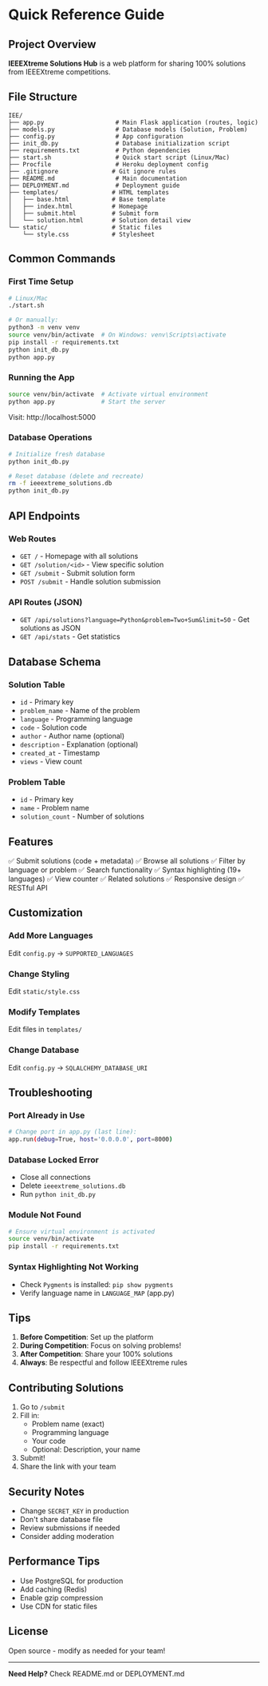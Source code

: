 # Quick Reference Guide

## Project Overview

**IEEEXtreme Solutions Hub** is a web platform for sharing 100% solutions from IEEEXtreme competitions.

## File Structure

```
IEE/
├── app.py                    # Main Flask application (routes, logic)
├── models.py                 # Database models (Solution, Problem)
├── config.py                 # App configuration
├── init_db.py                # Database initialization script
├── requirements.txt          # Python dependencies
├── start.sh                  # Quick start script (Linux/Mac)
├── Procfile                  # Heroku deployment config
├── .gitignore               # Git ignore rules
├── README.md                 # Main documentation
├── DEPLOYMENT.md             # Deployment guide
├── templates/               # HTML templates
│   ├── base.html            # Base template
│   ├── index.html           # Homepage
│   ├── submit.html          # Submit form
│   └── solution.html        # Solution detail view
└── static/                  # Static files
    └── style.css            # Stylesheet
```

## Common Commands

### First Time Setup
```bash
# Linux/Mac
./start.sh

# Or manually:
python3 -m venv venv
source venv/bin/activate  # On Windows: venv\Scripts\activate
pip install -r requirements.txt
python init_db.py
python app.py
```

### Running the App
```bash
source venv/bin/activate  # Activate virtual environment
python app.py             # Start the server
```

Visit: http://localhost:5000

### Database Operations
```bash
# Initialize fresh database
python init_db.py

# Reset database (delete and recreate)
rm -f ieeextreme_solutions.db
python init_db.py
```

## API Endpoints

### Web Routes
- `GET /` - Homepage with all solutions
- `GET /solution/<id>` - View specific solution
- `GET /submit` - Submit solution form
- `POST /submit` - Handle solution submission

### API Routes (JSON)
- `GET /api/solutions?language=Python&problem=Two+Sum&limit=50` - Get solutions as JSON
- `GET /api/stats` - Get statistics

## Database Schema

### Solution Table
- `id` - Primary key
- `problem_name` - Name of the problem
- `language` - Programming language
- `code` - Solution code
- `author` - Author name (optional)
- `description` - Explanation (optional)
- `created_at` - Timestamp
- `views` - View count

### Problem Table
- `id` - Primary key
- `name` - Problem name
- `solution_count` - Number of solutions

## Features

✅ Submit solutions (code + metadata)
✅ Browse all solutions
✅ Filter by language or problem
✅ Search functionality
✅ Syntax highlighting (19+ languages)
✅ View counter
✅ Related solutions
✅ Responsive design
✅ RESTful API

## Customization

### Add More Languages
Edit `config.py` → `SUPPORTED_LANGUAGES`

### Change Styling
Edit `static/style.css`

### Modify Templates
Edit files in `templates/`

### Change Database
Edit `config.py` → `SQLALCHEMY_DATABASE_URI`

## Troubleshooting

### Port Already in Use
```bash
# Change port in app.py (last line):
app.run(debug=True, host='0.0.0.0', port=8000)
```

### Database Locked Error
- Close all connections
- Delete `ieeextreme_solutions.db`
- Run `python init_db.py`

### Module Not Found
```bash
# Ensure virtual environment is activated
source venv/bin/activate
pip install -r requirements.txt
```

### Syntax Highlighting Not Working
- Check `Pygments` is installed: `pip show pygments`
- Verify language name in `LANGUAGE_MAP` (app.py)

## Tips

1. **Before Competition**: Set up the platform
2. **During Competition**: Focus on solving problems!
3. **After Competition**: Share your 100% solutions
4. **Always**: Be respectful and follow IEEEXtreme rules

## Contributing Solutions

1. Go to `/submit`
2. Fill in:
   - Problem name (exact)
   - Programming language
   - Your code
   - Optional: Description, your name
3. Submit!
4. Share the link with your team

## Security Notes

- Change `SECRET_KEY` in production
- Don't share database file
- Review submissions if needed
- Consider adding moderation

## Performance Tips

- Use PostgreSQL for production
- Add caching (Redis)
- Enable gzip compression
- Use CDN for static files

## License

Open source - modify as needed for your team!

---

**Need Help?** Check README.md or DEPLOYMENT.md
